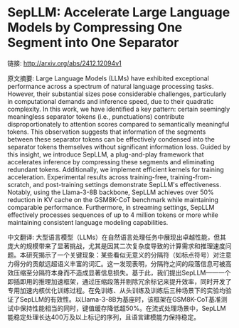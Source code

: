 # SepLLM: Accelerate Large Language Models by Compressing One Segment into One Separator

链接: http://arxiv.org/abs/2412.12094v1

原文摘要:
Large Language Models (LLMs) have exhibited exceptional performance across a
spectrum of natural language processing tasks. However, their substantial sizes
pose considerable challenges, particularly in computational demands and
inference speed, due to their quadratic complexity. In this work, we have
identified a key pattern: certain seemingly meaningless separator tokens (i.e.,
punctuations) contribute disproportionately to attention scores compared to
semantically meaningful tokens. This observation suggests that information of
the segments between these separator tokens can be effectively condensed into
the separator tokens themselves without significant information loss. Guided by
this insight, we introduce SepLLM, a plug-and-play framework that accelerates
inference by compressing these segments and eliminating redundant tokens.
Additionally, we implement efficient kernels for training acceleration.
Experimental results across training-free, training-from-scratch, and
post-training settings demonstrate SepLLM's effectiveness. Notably, using the
Llama-3-8B backbone, SepLLM achieves over 50% reduction in KV cache on the
GSM8K-CoT benchmark while maintaining comparable performance. Furthermore, in
streaming settings, SepLLM effectively processes sequences of up to 4 million
tokens or more while maintaining consistent language modeling capabilities.

中文翻译:
大型语言模型（LLMs）在自然语言处理任务中展现出卓越性能，但其庞大的规模带来了显著挑战，尤其是因其二次复杂度导致的计算需求和推理速度问题。本研究揭示了一个关键现象：某些看似无意义的分隔符（如标点符号）对注意力得分的贡献远超语义丰富的词汇。这一发现表明，分隔符之间的段落信息可被高效压缩至分隔符本身而不造成显著信息损失。基于此，我们提出SepLLM——一个即插即用的推理加速框架，通过压缩段落并剔除冗余标记来提升效率，同时开发了专用加速内核优化训练过程。在免训练、从头训练及训练后三种场景下的实验均验证了SepLLM的有效性。以Llama-3-8B为基座时，该框架在GSM8K-CoT基准测试中保持性能相当的同时，键值缓存降低超50%。在流式处理场景中，SepLLM能稳定处理长达400万及以上标记的序列，且语言建模能力保持稳定。
